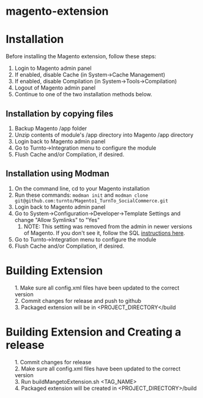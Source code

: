 # magento-extension<br />

# Installation

Before installing the Magento extension, follow these steps:

1. Login to Magento admin panel
2. If enabled, disable Cache (in System->Cache Management)
3. If enabled, disable Compilation (in System->Tools->Compilation)
4. Logout of Magento admin panel
5. Continue to one of the two installation methods below.

## Installation by copying files

1. Backup Magento /app folder
2. Unzip contents of module's /app directory into Magento /app directory
3. Login back to Magento admin panel
4. Go to Turnto->Integration menu to configure the module
5. Flush Cache and/or Compilation, if desired.
 
## Installation using Modman

1. On the command line, cd to your Magento installation
2. Run these commands: `modman init` and `modman clone git@github.com:turnto/Magento1_TurnTo_SocialCommerce.git`
3. Login back to Magento admin panel
4. Go to System->Configuration->Developer->Template Settings and change "Allow Symlinks" to "Yes"
    1. NOTE: This setting was removed from the admin in newer versions of Magento. If you don't see it, follow the SQL [instructions here](https://magento.stackexchange.com/a/184185).
5. Go to Turnto->Integration menu to configure the module
6. Flush Cache and/or Compilation, if desired.

<h1>Building Extension</h1>
<ul style="list-style:none">
  <li>1. Make sure all config.xml files have been updated to the correct version</li>
  <li>2. Commit changes for release and push to github</li>
  <li>3. Packaged extension will be in &lt;PROJECT_DIRECTORY&lt;/build</li>
</ul>
<h1>Building Extension and Creating a release</h1>
<ul style="list-style:none">
  <li>1. Commit changes for release</li>
  <li>2. Make sure all config.xml files have been updated to the correct version</li>
  <li>3. Run buildMangetoExtension.sh &lt;TAG_NAME&gt;</li>
  <li>4. Packaged extension will be created in &lt;PROJECT_DIRECTORY&gt;/build</li>
</ul>

